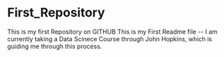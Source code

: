 # First_Repository
This is my first Repository on GITHUB
This is my First Readme file -- I am currently taking a Data Scinece Course through John Hopkins, which is guiding me through this process.
